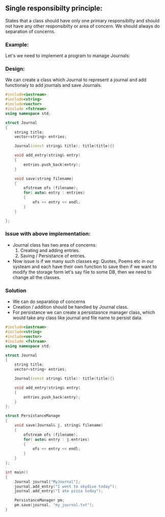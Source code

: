 ## Single responsibilty principle:
States that a class should have only one primary responsibilty and should not have any other responsibilty or area of concern.
We should always do separation of concerns.

### Example:
Let's we need to implement a program to manage Journals:

### Design:
We can create a class which Journal to represent a journal and add functionaly to add journals and save Journals.

```c++
#include<iostream>
#include<string>
#include<vector>
#include <fstream>
using namespace std;

struct Journal
{
    string title;
    vector<string> entries;

    Journal(const string& title): title(title){}

    void add_entry(string& entry)
    {
        entries.push_back(entry);
    }

    void save(string filename)
    {   
        ofstream ofs (filename);
        for( auto& entry : entries)
        {
            ofs << entry << endl;
        }
    }

};
```
### Issue with above implementation:
- Journal class has two area of concerns:
    1. Creating and adding entries.
    2. Saving / Persistance of entries.
- Now issue is if we many such classes eg: Quotes, Poems etc in our systeam and each have their own function to save then if we want to modify the storage form let's say file to some DB, then we need to change all the classes.

### Solution
- We can do separatiop of concerns
- Creation / addition should be handled by Journal class.
- For persistance we can create a persistasnce manager class, which would take any class like journal and file name to persist data.

```c++
#include<iostream>
#include<string>
#include<vector>
#include <fstream>
using namespace std;

struct Journal
{
    string title;
    vector<string> entries;

    Journal(const string& title): title(title){}

    void add_entry(string& entry)
    {
        entries.push_back(entry);
    }
};

struct PersistanceManage
{
    void save(Journal& j, string& filename)
    {
        ofstream ofs (filename);
        for( auto& entry : j.entries)
        {
            ofs << entry << endl;
        }
    }
};

int main()
{
    Journal journal{"MyJournal"};
    journal.add_entry("I went to skydive today");
    journal.add_entry("I ate pizza today");

    PersistanceManager pm;
    pm.save(journal, "my_journal.txt");
}
```